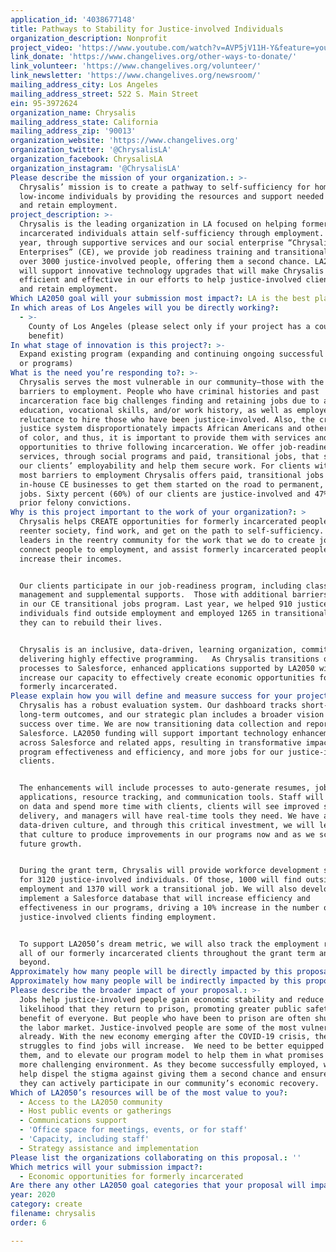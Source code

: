 ```yaml
---
application_id: '4038677148'
title: Pathways to Stability for Justice-involved Individuals
organization_description: Nonprofit
project_video: 'https://www.youtube.com/watch?v=AVP5jV11H-Y&feature=youtu.be'
link_donate: 'https://www.changelives.org/other-ways-to-donate/'
link_volunteer: 'https://www.changelives.org/volunteer/'
link_newsletter: 'https://www.changelives.org/newsroom/'
mailing_address_city: Los Angeles
mailing_address_street: 522 S. Main Street
ein: 95-3972624
organization_name: Chrysalis
mailing_address_state: California
mailing_address_zip: '90013'
organization_website: 'https://www.changelives.org'
organization_twitter: '@ChrysalisLA'
organization_facebook: ChrysalisLA
organization_instagram: '@ChrysalisLA'
Please describe the mission of your organization.: >-
  Chrysalis’ mission is to create a pathway to self-sufficiency for homeless and
  low-income individuals by providing the resources and support needed to find
  and retain employment.
project_description: >-
  Chrysalis is the leading organization in LA focused on helping formerly
  incarcerated individuals attain self-sufficiency through employment.  Each
  year, through supportive services and our social enterprise “Chrysalis
  Enterprises” (CE), we provide job readiness training and transitional jobs for
  over 3000 justice-involved people, offering them a second chance. LA2050 funds
  will support innovative technology upgrades that will make Chrysalis more
  efficient and effective in our efforts to help justice-involved clients find
  and retain employment.
Which LA2050 goal will your submission most impact?: LA is the best place to CREATE
In which areas of Los Angeles will you be directly working?:
  - >-
    County of Los Angeles (please select only if your project has a countywide
    benefit)
In what stage of innovation is this project?: >-
  Expand existing program (expanding and continuing ongoing successful projects
  or programs)
What is the need you’re responding to?: >-
  Chrysalis serves the most vulnerable in our community—those with the most
  barriers to employment. People who have criminal histories and past
  incarceration face big challenges finding and retaining jobs due to a lack of
  education, vocational skills, and/or work history, as well as employers’
  reluctance to hire those who have been justice-involved. Also, the criminal
  justice system disproportionately impacts African Americans and other people
  of color, and thus, it is important to provide them with services and
  opportunities to thrive following incarceration. We offer job-readiness
  services, through social programs and paid, transitional jobs, that strengthen
  our clients’ employability and help them secure work. For clients with the
  most barriers to employment Chrysalis offers paid, transitional jobs with our
  in-house CE businesses to get them started on the road to permanent, outside
  jobs. Sixty percent (60%) of our clients are justice-involved and 47% have
  prior felony convictions.
Why is this project important to the work of your organization?: >
  Chrysalis helps CREATE opportunities for formerly incarcerated people to
  reenter society, find work, and get on the path to self-sufficiency.  We are
  leaders in the reentry community for the work that we do to create jobs,
  connect people to employment, and assist formerly incarcerated people to
  increase their incomes. 


  Our clients participate in our job-readiness program, including classes, case
  management and supplemental supports.  Those with additional barriers can work
  in our CE transitional jobs program. Last year, we helped 910 justice-involved
  individuals find outside employment and employed 1265 in transitional jobs, so
  they can to rebuild their lives. 


  Chrysalis is an inclusive, data-driven, learning organization, committed to
  delivering highly effective programming.   As Chrysalis transitions our data
  processes to Salesforce, enhanced applications supported by LA2050 will
  increase our capacity to effectively create economic opportunities for the
  formerly incarcerated. 
Please explain how you will define and measure success for your project.: >
  Chrysalis has a robust evaluation system. Our dashboard tracks short- and
  long-term outcomes, and our strategic plan includes a broader vision of
  success over time. We are now transitioning data collection and reporting to
  Salesforce. LA2050 funding will support important technology enhancements
  across Salesforce and related apps, resulting in transformative impacts to
  program effectiveness and efficiency, and more jobs for our justice-involved
  clients. 


  The enhancements will include processes to auto-generate resumes, job-matching
  applications, resource tracking, and communication tools. Staff will save time
  on data and spend more time with clients, clients will see improved service
  delivery, and managers will have real-time tools they need. We have a strong
  data-driven culture, and through this critical investment, we will leverage
  that culture to produce improvements in our programs now and as we scale for
  future growth. 


  During the grant term, Chrysalis will provide workforce development services
  for 3120 justice-involved individuals. Of those, 1000 will find outside
  employment and 1370 will work a transitional job. We will also develop and
  implement a Salesforce database that will increase efficiency and
  effectiveness in our programs, driving a 10% increase in the number of
  justice-involved clients finding employment.


  To support LA2050’s dream metric, we will also track the employment rate among
  all of our formerly incarcerated clients throughout the grant term and
  beyond. 
Approximately how many people will be directly impacted by this proposal?: '3120'
Approximately how many people will be indirectly impacted by this proposal?: '150000'
Please describe the broader impact of your proposal.: >-
  Jobs help justice-involved people gain economic stability and reduce the
  likelihood that they return to prison, promoting greater public safety to the
  benefit of everyone. But people who have been to prison are often shut out of
  the labor market. Justice-involved people are some of the most vulnerable
  already. With the new economy emerging after the COVID-19 crisis, their
  struggles to find jobs will increase.  We need to be better equipped to serve
  them, and to elevate our program model to help them in what promises to be a
  more challenging environment. As they become successfully employed, we can
  help dispel the stigma against giving them a second chance and ensure that
  they can actively participate in our community’s economic recovery. 
Which of LA2050’s resources will be of the most value to you?:
  - Access to the LA2050 community
  - Host public events or gatherings
  - Communications support
  - 'Office space for meetings, events, or for staff'
  - 'Capacity, including staff'
  - Strategy assistance and implementation
Please list the organizations collaborating on this proposal.: ''
Which metrics will your submission impact?:
  - Economic opportunities for formerly incarcerated
Are there any other LA2050 goal categories that your proposal will impact?: []
year: 2020
category: create
filename: chrysalis
order: 6

---
```

